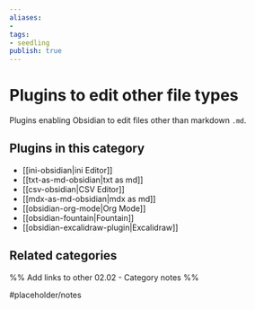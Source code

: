 ```yaml
---
aliases:
- 
tags: 
- seedling 
publish: true
---
```



# Plugins to edit other file types

Plugins enabling Obsidian to edit files other than markdown `.md`.

## Plugins in this category

- [[ini-obsidian|ini Editor]]
- [[txt-as-md-obsidian|txt as md]]
- [[csv-obsidian|CSV Editor]]
- [[mdx-as-md-obsidian|mdx as md]]
- [[obsidian-org-mode|Org Mode]]
- [[obsidian-fountain|Fountain]]
- [[obsidian-excalidraw-plugin|Excalidraw]]

## Related categories

%% Add links to other 02.02 - Category notes %%

#placeholder/notes